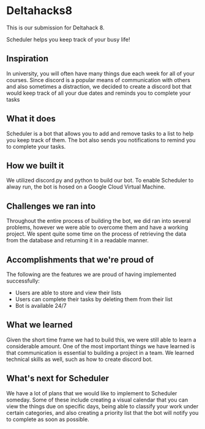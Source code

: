 # Deltahacks8

This is our submission for Deltahack 8.

Scheduler helps you keep track of your busy life!

## Inspiration
In university, you will often have many things due each week for all of your courses. Since discord is a popular means of communication with others and also sometimes a distraction, we decided to create a discord bot that would keep track of all your due dates and reminds you to complete your tasks

## What it does
Scheduler is a bot that allows you to add and remove tasks to a list to help you keep track of them. The bot also sends you notifications to remind you to complete your tasks.

## How we built it
We utilized discord.py and python to build our bot. To enable Scheduler to alway run, the bot is hosed on a Google Cloud Virtual Machine.

## Challenges we ran into
Throughout the entire process of building the bot, we did ran into several problems, however we were able to overcome them and have a working project. We spent quite some time on the process of retrieving the data from the database and returning it in a readable manner. 

## Accomplishments that we're proud of
The following are the features we are proud of having implemented successfully:
- Users are able to store and view their lists
- Users can complete their tasks by deleting them from their list
- Bot is available 24/7

## What we learned
Given the short time frame we had to build this, we were still able to learn a considerable amount. One of the most important things we have learned is that communication is essential to building a project in a team. We learned technical skills as well, such as how to create discord bot.

## What's next for Scheduler
We have a lot of plans that we would like to implement to Scheduler someday. Some of these include creating a visual calendar that you can view the things due on specific days, being able to classify your work under certain categories, and also creating a priority list that the bot will notify you to complete as soon as possible.
